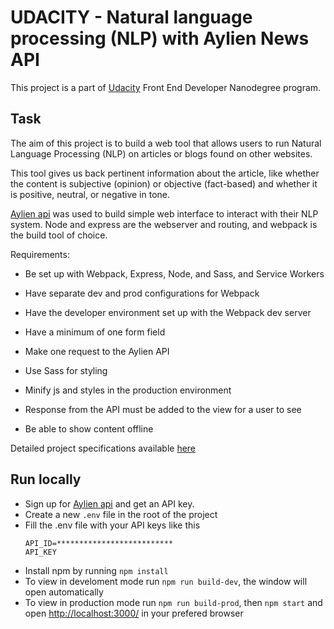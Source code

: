 # UDACITY - Natural language processing (NLP) with Aylien News API

This project is a part of [Udacity](https://www.udacity.com/) Front End Developer Nanodegree program.

## Task
The aim of this project is to build a web tool that allows users to run Natural Language Processing (NLP) on articles or blogs found on other websites. 

This tool gives us back pertinent information about the article, like whether the content is subjective (opinion) or objective (fact-based) and whether it is positive, neutral, or negative in tone.

[Aylien api](https://aylien.com/) was used to build simple web interface to interact with their NLP system. Node and express are the webserver and routing, and webpack is the build tool of choice.

Requirements: 

* Be set up with Webpack, Express, Node, and Sass, and Service Workers

* Have separate dev and prod configurations for Webpack

* Have the developer environment set up with the Webpack dev server

* Have a minimum of one form field

* Make one request to the Aylien API

* Use Sass for styling

* Minify js and styles in the production environment

* Response from the API must be added to the view for a user to see 

* Be able to show content offline

Detailed project specifications available [here](https://review.udacity.com/#!/rubrics/2668/view)

## Run locally
* Sign up for [Aylien api](https://developer.aylien.com/signup) and get an API key.
* Create a new ```.env``` file in the root of the project
* Fill the .env file with your API keys like this
  ```
  API_ID=**************************
  API_KEY
  ```
* Install npm by running ```npm install```
* To view in develoment mode run ```npm run build-dev```, the window will open automatically
* To view in production mode run ```npm run build-prod```, then ```npm start``` and open [http://localhost:3000/](http://localhost:3000/) in your prefered browser
